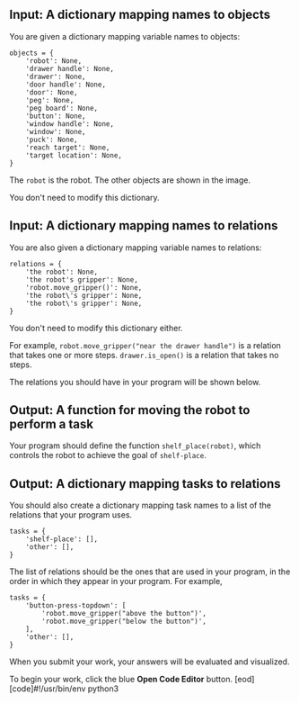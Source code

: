 

## Input: A dictionary mapping names to objects

You are given a dictionary mapping variable names to objects:

```
objects = {
    'robot': None,
    'drawer handle': None,
    'drawer': None,
    'door handle': None,
    'door': None,
    'peg': None,
    'peg board': None,
    'button': None,
    'window handle': None,
    'window': None,
    'puck': None,
    'reach target': None,
    'target location': None,
}
```

The `robot` is the robot. The other objects are shown in the image.

You don't need to modify this dictionary.

## Input: A dictionary mapping names to relations

You are also given a dictionary mapping variable names to relations:

```
relations = {
    'the robot': None,
    'the robot's gripper': None,
    'robot.move_gripper()': None,
    'the robot\'s gripper': None,
    'the robot\'s gripper': None,
}
```

You don't need to modify this dictionary either.

For example, `robot.move_gripper("near the drawer handle")` is a relation
that takes one or more steps.
`drawer.is_open()` is a relation that takes no steps.

The relations you should have in your program will be shown below.

## Output: A function for moving the robot to perform a task

Your program should define the function `shelf_place(robot)`, which
controls the robot to achieve the goal of `shelf-place`.

## Output: A dictionary mapping tasks to relations

You should also create a dictionary mapping task names to a list of the relations that your program uses.

```
tasks = {
    'shelf-place': [],
    'other': [],
}
```

The list of relations should be the ones that are used in your program, in the order in which they appear in your program.
For example,

```
tasks = {
    'button-press-topdown': [
        'robot.move_gripper("above the button")',
        'robot.move_gripper("below the button")',
    ],
    'other': [],
}
```

When you submit your work, your answers will be evaluated and visualized.

To begin your work, click the blue **Open Code Editor** button.
[eod] [code]#!/usr/bin/env python3